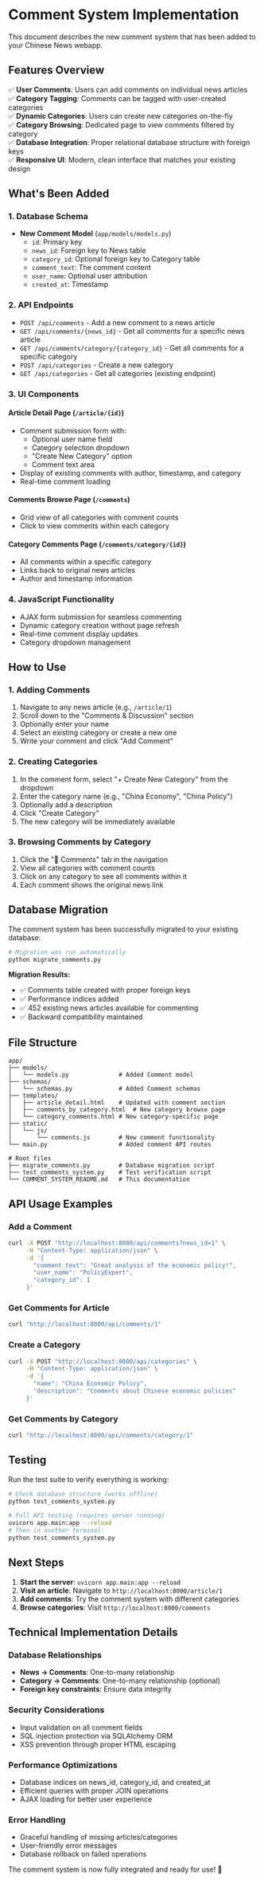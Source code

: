 # Comment System Implementation

This document describes the new comment system that has been added to your Chinese News webapp.

## Features Overview

✅ **User Comments**: Users can add comments on individual news articles  
✅ **Category Tagging**: Comments can be tagged with user-created categories  
✅ **Dynamic Categories**: Users can create new categories on-the-fly  
✅ **Category Browsing**: Dedicated page to view comments filtered by category  
✅ **Database Integration**: Proper relational database structure with foreign keys  
✅ **Responsive UI**: Modern, clean interface that matches your existing design  

## What's Been Added

### 1. Database Schema
- **New Comment Model** (`app/models/models.py`)
  - `id`: Primary key
  - `news_id`: Foreign key to News table
  - `category_id`: Optional foreign key to Category table
  - `comment_text`: The comment content
  - `user_name`: Optional user attribution
  - `created_at`: Timestamp

### 2. API Endpoints
- `POST /api/comments` - Add a new comment to a news article
- `GET /api/comments/{news_id}` - Get all comments for a specific news article
- `GET /api/comments/category/{category_id}` - Get all comments for a specific category
- `POST /api/categories` - Create a new category
- `GET /api/categories` - Get all categories (existing endpoint)

### 3. UI Components

#### Article Detail Page (`/article/{id}`)
- Comment submission form with:
  - Optional user name field
  - Category selection dropdown
  - "Create New Category" option
  - Comment text area
- Display of existing comments with author, timestamp, and category
- Real-time comment loading

#### Comments Browse Page (`/comments`)
- Grid view of all categories with comment counts
- Click to view comments within each category

#### Category Comments Page (`/comments/category/{id}`)
- All comments within a specific category
- Links back to original news articles
- Author and timestamp information

### 4. JavaScript Functionality
- AJAX form submission for seamless commenting
- Dynamic category creation without page refresh
- Real-time comment display updates
- Category dropdown management

## How to Use

### 1. Adding Comments
1. Navigate to any news article (e.g., `/article/1`)
2. Scroll down to the "Comments & Discussion" section
3. Optionally enter your name
4. Select an existing category or create a new one
5. Write your comment and click "Add Comment"

### 2. Creating Categories
1. In the comment form, select "+ Create New Category" from the dropdown
2. Enter the category name (e.g., "China Economy", "China Policy")
3. Optionally add a description
4. Click "Create Category"
5. The new category will be immediately available

### 3. Browsing Comments by Category
1. Click the "💬 Comments" tab in the navigation
2. View all categories with comment counts
3. Click on any category to see all comments within it
4. Each comment shows the original news link

## Database Migration

The comment system has been successfully migrated to your existing database:

```bash
# Migration was run automatically
python migrate_comments.py
```

**Migration Results:**
- ✅ Comments table created with proper foreign keys
- ✅ Performance indices added
- ✅ 452 existing news articles available for commenting
- ✅ Backward compatibility maintained

## File Structure

```
app/
├── models/
│   └── models.py              # Added Comment model
├── schemas/
│   └── schemas.py             # Added Comment schemas
├── templates/
│   ├── article_detail.html    # Updated with comment section
│   ├── comments_by_category.html  # New category browse page
│   └── category_comments.html # New category-specific page
├── static/
│   └── js/
│       └── comments.js        # New comment functionality
└── main.py                    # Added comment API routes

# Root files
├── migrate_comments.py        # Database migration script
├── test_comments_system.py    # Test verification script
└── COMMENT_SYSTEM_README.md   # This documentation
```

## API Usage Examples

### Add a Comment
```bash
curl -X POST "http://localhost:8000/api/comments?news_id=1" \
     -H "Content-Type: application/json" \
     -d '{
       "comment_text": "Great analysis of the economic policy!",
       "user_name": "PolicyExpert",
       "category_id": 1
     }'
```

### Get Comments for Article
```bash
curl "http://localhost:8000/api/comments/1"
```

### Create a Category
```bash
curl -X POST "http://localhost:8000/api/categories" \
     -H "Content-Type: application/json" \
     -d '{
       "name": "China Economic Policy",
       "description": "Comments about Chinese economic policies"
     }'
```

### Get Comments by Category
```bash
curl "http://localhost:8000/api/comments/category/1"
```

## Testing

Run the test suite to verify everything is working:

```bash
# Check database structure (works offline)
python test_comments_system.py

# Full API testing (requires server running)
uvicorn app.main:app --reload
# Then in another terminal:
python test_comments_system.py
```

## Next Steps

1. **Start the server**: `uvicorn app.main:app --reload`
2. **Visit an article**: Navigate to `http://localhost:8000/article/1`
3. **Add comments**: Try the comment system with different categories
4. **Browse categories**: Visit `http://localhost:8000/comments`

## Technical Implementation Details

### Database Relationships
- **News → Comments**: One-to-many relationship
- **Category → Comments**: One-to-many relationship (optional)
- **Foreign key constraints**: Ensure data integrity

### Security Considerations
- Input validation on all comment fields
- SQL injection protection via SQLAlchemy ORM
- XSS prevention through proper HTML escaping

### Performance Optimizations
- Database indices on news_id, category_id, and created_at
- Efficient queries with proper JOIN operations
- AJAX loading for better user experience

### Error Handling
- Graceful handling of missing articles/categories
- User-friendly error messages
- Database rollback on failed operations

The comment system is now fully integrated and ready for use! 🎉 